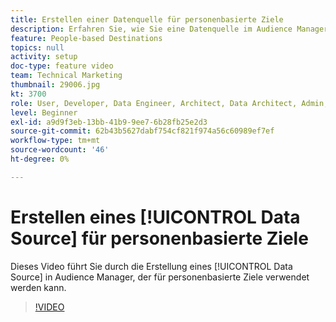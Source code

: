 ```yaml
---
title: Erstellen einer Datenquelle für personenbasierte Ziele
description: Erfahren Sie, wie Sie eine Datenquelle im Audience Manager erstellen, die für personenbasierte Ziele verwendet werden soll.
feature: People-based Destinations
topics: null
activity: setup
doc-type: feature video
team: Technical Marketing
thumbnail: 29006.jpg
kt: 3700
role: User, Developer, Data Engineer, Architect, Data Architect, Admin, Leader
level: Beginner
exl-id: a9d9f3eb-13bb-41b9-9ee7-6b28fb25e2d3
source-git-commit: 62b43b5627dabf754cf821f974a56c60989ef7ef
workflow-type: tm+mt
source-wordcount: '46'
ht-degree: 0%

---
```


# Erstellen eines [!UICONTROL Data Source] für personenbasierte Ziele

Dieses Video führt Sie durch die Erstellung eines [!UICONTROL Data Source] in Audience Manager, der für personenbasierte Ziele verwendet werden kann.

>[!VIDEO](https://video.tv.adobe.com/v/32165/?quality=12&captions=ger)
